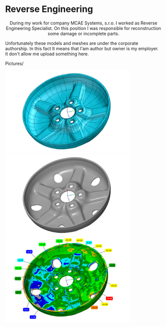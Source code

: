 # Reverse Engineering
<p style="text-align:center;"> 
During my work for company MCAE Systems, s.r.o. I worked as Reverse Engineering Specialist.
On this position I was responsible for reconstruction some damage or incomplete parts.
</p>

Unfortunately these models and meshes are under the corporate authorship.
In this fact It means that I'am author but owner is my employer. 
It don't allow me upload something here.

Pictures/

<p float="left">
  <img src="/Pictures/Wheel_1.png" width="400" />
  <img src="/Pictures/Wheel_2.PNG" width="400" /> 
  <img src="/Pictures/Wheel_3.PNG" width="400" /> 
</p>

